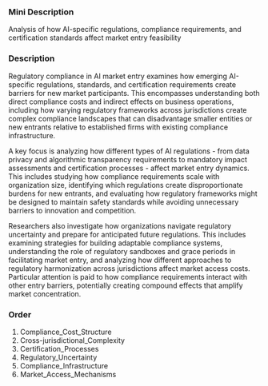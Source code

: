 ### Mini Description

Analysis of how AI-specific regulations, compliance requirements, and certification standards affect market entry feasibility

### Description

Regulatory compliance in AI market entry examines how emerging AI-specific regulations, standards, and certification requirements create barriers for new market participants. This encompasses understanding both direct compliance costs and indirect effects on business operations, including how varying regulatory frameworks across jurisdictions create complex compliance landscapes that can disadvantage smaller entities or new entrants relative to established firms with existing compliance infrastructure.

A key focus is analyzing how different types of AI regulations - from data privacy and algorithmic transparency requirements to mandatory impact assessments and certification processes - affect market entry dynamics. This includes studying how compliance requirements scale with organization size, identifying which regulations create disproportionate burdens for new entrants, and evaluating how regulatory frameworks might be designed to maintain safety standards while avoiding unnecessary barriers to innovation and competition.

Researchers also investigate how organizations navigate regulatory uncertainty and prepare for anticipated future regulations. This includes examining strategies for building adaptable compliance systems, understanding the role of regulatory sandboxes and grace periods in facilitating market entry, and analyzing how different approaches to regulatory harmonization across jurisdictions affect market access costs. Particular attention is paid to how compliance requirements interact with other entry barriers, potentially creating compound effects that amplify market concentration.

### Order

1. Compliance_Cost_Structure
2. Cross-jurisdictional_Complexity
3. Certification_Processes
4. Regulatory_Uncertainty
5. Compliance_Infrastructure
6. Market_Access_Mechanisms
